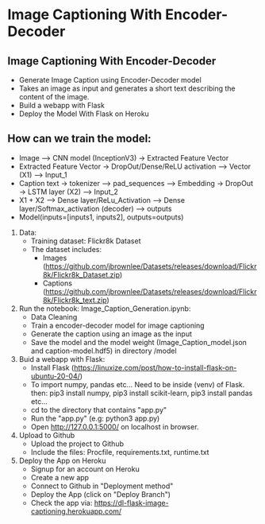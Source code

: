 # Image Captioning With Encoder-Decoder

## Image Captioning With Encoder-Decoder
- Generate Image Caption using Encoder-Decoder model
- Takes an image as input and generates a short text describing the content of the image.
- Build a webapp with Flask
- Deploy the Model With Flask on Heroku

## How can we train the model:
- Image --> CNN model (InceptionV3) -> Extracted Feature Vector
- Extracted Feature Vector -> DropOut/Dense/ReLU activation --> Vector (X1) --> Input_1
- Caption text -> tokenizer --> pad_sequences --> Embedding -> DropOut -> LSTM layer (X2) --> Input_2
- X1 + X2 --> Dense layer/ReLu_Activation --> Dense layer/Softmax_activation (decoder) --> outputs
- Model(inputs=[inputs1, inputs2], outputs=outputs)

1. Data:
   - Training dataset: Flickr8k Dataset
   - The dataset includes:
        - Images (https://github.com/jbrownlee/Datasets/releases/download/Flickr8k/Flickr8k_Dataset.zip)
        - Captions (https://github.com/jbrownlee/Datasets/releases/download/Flickr8k/Flickr8k_text.zip)
2. Run the notebook: Image_Caption_Generation.ipynb:
   - Data Cleaning
   - Train a encoder-decoder model for image captioning
   - Generate the caption using an image as the input
   - Save the model and the model weight (Image_Caption_model.json and caption-model.hdf5) in directory /model
4. Buid a webapp with Flask:
   - Install Flask (https://linuxize.com/post/how-to-install-flask-on-ubuntu-20-04/)
   - To import numpy, pandas etc... Need to be inside (venv) of Flask. then:  pip3 install numpy,  pip3 install scikit-learn,  pip3 install pandas etc...
   - cd to the directory that contains "app.py"
   - Run the "app.py" (e.g: python3 app.py)
   - Open http://127.0.0.1:5000/ on localhost in browser.
5. Upload to Github
   - Upload the project to Github
   - Include the files: Procfile, requirements.txt, runtime.txt
6. Deploy the App on Heroku
   - Signup for an account on Heroku
   - Create a new app
   - Connect to Github in "Deployment method"
   - Deploy the App (click on "Deploy Branch")
   - Check the app via: https://dl-flask-image-captioning.herokuapp.com/